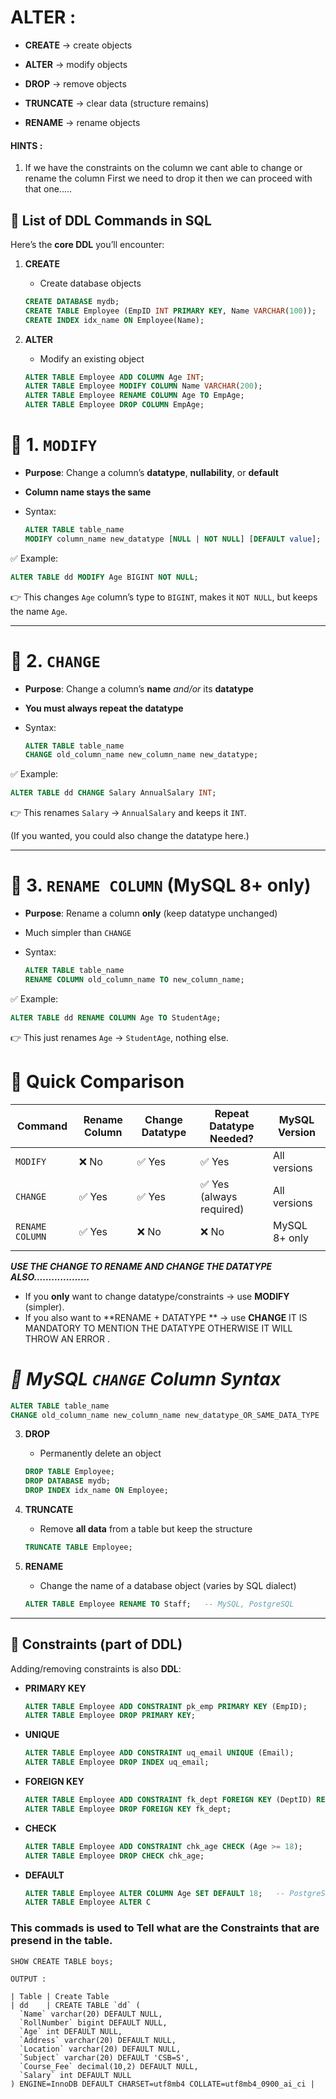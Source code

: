 
# ALTER  :

- **CREATE** → create objects
    
- **ALTER** → modify objects
    
- **DROP** → remove objects
    
- **TRUNCATE** → clear data (structure remains)
    
- **RENAME** → rename objects
	



#### HINTS  :
1) If we have the constraints on the column we cant able to change or rename the column First we need to drop it then we can proceed with that one.....


## 📌 List of DDL Commands in SQL

Here’s the **core DDL** you’ll encounter:

1. **CREATE**
    
    - Create database objects
    
    ```sql
    CREATE DATABASE mydb;
    CREATE TABLE Employee (EmpID INT PRIMARY KEY, Name VARCHAR(100));
    CREATE INDEX idx_name ON Employee(Name);
    
    ```
    
2. **ALTER**
    
    - Modify an existing object
    
    ```sql
    ALTER TABLE Employee ADD COLUMN Age INT;
    ALTER TABLE Employee MODIFY COLUMN Name VARCHAR(200);
    ALTER TABLE Employee RENAME COLUMN Age TO EmpAge;
    ALTER TABLE Employee DROP COLUMN EmpAge;
    
    ```


# 🔹 1. `MODIFY`

- **Purpose**: Change a column’s **datatype**, **nullability**, or **default**
    
- **Column name stays the same**
    
- Syntax:
    
    ```sql
    ALTER TABLE table_name
    MODIFY column_name new_datatype [NULL | NOT NULL] [DEFAULT value];
    
    ```
    

✅ Example:

```sql
ALTER TABLE dd MODIFY Age BIGINT NOT NULL;

```

👉 This changes `Age` column’s type to `BIGINT`, makes it `NOT NULL`, but keeps the name `Age`.

---

# 🔹 2. `CHANGE`

- **Purpose**: Change a column’s **name** _and/or_ its **datatype**
    
- **You must always repeat the datatype**
    
- Syntax:
    
    ```sql
    ALTER TABLE table_name
    CHANGE old_column_name new_column_name new_datatype;
    
    ```
    

✅ Example:

```sql
ALTER TABLE dd CHANGE Salary AnnualSalary INT;

```

👉 This renames `Salary` → `AnnualSalary` and keeps it `INT`.

(If you wanted, you could also change the datatype here.)

---

# 🔹 3. `RENAME COLUMN` (MySQL 8+ only)

- **Purpose**: Rename a column **only** (keep datatype unchanged)
    
- Much simpler than `CHANGE`
    
- Syntax:
    
    ```sql
    ALTER TABLE table_name
    RENAME COLUMN old_column_name TO new_column_name;
    
    ```
    

✅ Example:

```sql
ALTER TABLE dd RENAME COLUMN Age TO StudentAge;

```

👉 This just renames `Age` → `StudentAge`, nothing else.
# 📌 Quick Comparison

| Command         | Rename Column | Change Datatype | Repeat Datatype Needed? | MySQL Version |
| --------------- | ------------- | --------------- | ----------------------- | ------------- |
| `MODIFY`        | ❌ No          | ✅ Yes           | ✅ Yes                   | All versions  |
| `CHANGE`        | ✅ Yes         | ✅ Yes           | ✅ Yes (always required) | All versions  |
| `RENAME COLUMN` | ✅ Yes         | ❌ No            | ❌ No                    | MySQL 8+ only |
|                 |               |                 |                         |               |

***USE THE CHANGE  TO RENAME AND CHANGE THE DATATYPE ALSO...................***


- If you **only** want to change datatype/constraints → use **MODIFY** (simpler).
- If you also want to **RENAME  + DATATYPE **  → use **CHANGE**  IT IS MANDATORY TO MENTION THE DATATYPE OTHERWISE IT WILL THROW AN ERROR .


# ***📌 MySQL `CHANGE` Column Syntax***

```sql
ALTER TABLE table_name
CHANGE old_column_name new_column_name new_datatype_OR_SAME_DATA_TYPE  [constraints (NOT NULL UNIQUE , PRIMARY KEY )];

```


3. **DROP**
    
    - Permanently delete an object
    
    ```sql
    DROP TABLE Employee;
    DROP DATABASE mydb;
    DROP INDEX idx_name ON Employee;
    
    ```
    
4. **TRUNCATE**
    
    - Remove **all data** from a table but keep the structure
    
    ```sql
    TRUNCATE TABLE Employee;
    
    ```
    
5. **RENAME**
    
    - Change the name of a database object (varies by SQL dialect)
    
    ```sql
    ALTER TABLE Employee RENAME TO Staff;   -- MySQL, PostgreSQL
    
    ```
    

---

## 📌 Constraints (part of DDL)

Adding/removing constraints is also **DDL**:

- **PRIMARY KEY**
    
    ```sql
    ALTER TABLE Employee ADD CONSTRAINT pk_emp PRIMARY KEY (EmpID);
    ALTER TABLE Employee DROP PRIMARY KEY;
    
    ```
    
- **UNIQUE**
    
    ```sql
    ALTER TABLE Employee ADD CONSTRAINT uq_email UNIQUE (Email);
    ALTER TABLE Employee DROP INDEX uq_email;
    
    ```
    
- **FOREIGN KEY**
    
    ```sql
    ALTER TABLE Employee ADD CONSTRAINT fk_dept FOREIGN KEY (DeptID) REFERENCES Department(DeptID);
    ALTER TABLE Employee DROP FOREIGN KEY fk_dept;
    
    ```
    
- **CHECK**
    
    ```sql
    ALTER TABLE Employee ADD CONSTRAINT chk_age CHECK (Age >= 18);
    ALTER TABLE Employee DROP CHECK chk_age;
    
    ```
    
- **DEFAULT**
    
    ```sql
    ALTER TABLE Employee ALTER COLUMN Age SET DEFAULT 18;   -- PostgreSQL
    ALTER TABLE Employee ALTER C
    
    ```

### This commads is used to Tell what are the Constraints that are presend in the table.


```mysql
SHOW CREATE TABLE boys;
```

```mysql 
OUTPUT :

| Table | Create Table                                                             
| dd    | CREATE TABLE `dd` (
  `Name` varchar(20) DEFAULT NULL,
  `RollNumber` bigint DEFAULT NULL,
  `Age` int DEFAULT NULL,
  `Address` varchar(20) DEFAULT NULL,
  `Location` varchar(20) DEFAULT NULL,
  `Subject` varchar(20) DEFAULT 'CSB=S',
  `Course_Fee` decimal(10,2) DEFAULT NULL,
  `Salary` int DEFAULT NULL
) ENGINE=InnoDB DEFAULT CHARSET=utf8mb4 COLLATE=utf8mb4_0900_ai_ci |
 
 
```